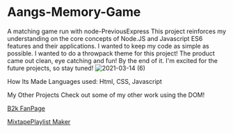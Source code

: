 # Aangs-Memory-Game
A matching game run with node-PreviousExpress
This project reinforces my understanding on the core concepts of Node.JS and Javascript ES6 features and their applications. I wanted to keep my code as simple as possible. I wanted to do a throwpack theme for this project! The product came out clean, eye catching and fun! By the end of it. I'm excited for the future projects, so stay tuned! 
![2021-03-14 (6)](https://user-images.githubusercontent.com/77415322/112734450-33739080-8f1c-11eb-993d-02ea4073314d.png)

How Its Made Languages used: Html, CSS, Javascript

My Other Projects Check out some of my other work using the DOM!

[B2k FanPage](https://github.com/taneciathompson/B2k_Fanpage.git)

[MixtapePlaylist Maker](https://github.com/taneciathompson/MixtapePlaylistMaker.git)
